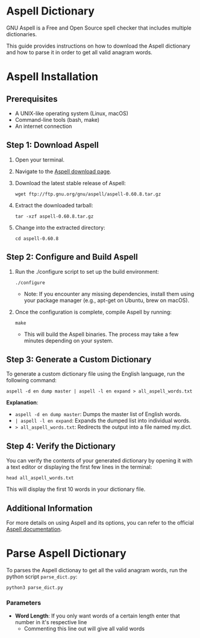 # Aspell Dictionary

GNU Aspell is a Free and Open Source spell checker that includes multiple dictionaries.

This guide provides instructions on how to download the Aspell dictionary and how to parse it in order to get all valid anagram words. 

# Aspell Installation
## Prerequisites

- A UNIX-like operating system (Linux, macOS)
- Command-line tools (bash, make)
- An internet connection

## Step 1: Download Aspell

1. Open your terminal.

2. Navigate to the [Aspell download page](http://aspell.net/).

3. Download the latest stable release of Aspell:
    ```
    wget ftp://ftp.gnu.org/gnu/aspell/aspell-0.60.8.tar.gz
    ```

4.	Extract the downloaded tarball:
    ```
    tar -xzf aspell-0.60.8.tar.gz
    ```

5.	Change into the extracted directory:
    ```
    cd aspell-0.60.8
    ```

## Step 2: Configure and Build Aspell

1.	Run the ./configure script to set up the build environment:
    ```
    ./configure
    ```
    - Note: If you encounter any missing dependencies, install them using your package manager (e.g., apt-get on Ubuntu, brew on macOS).

2.	Once the configuration is complete, compile Aspell by running:
    ```
    make
    ```
    - This will build the Aspell binaries. The process may take a few minutes depending on your system.

## Step 3: Generate a Custom Dictionary

To generate a custom dictionary file using the English language, run the following command:

```
aspell -d en dump master | aspell -l en expand > all_aspell_words.txt
```
**Explanation**:
* `aspell -d en dump master`: Dumps the master list of English words.
* `| aspell -l en expand`: Expands the dumped list into individual words.
* `> all_aspell_words.txt`: Redirects the output into a file named my.dict.

## Step 4: Verify the Dictionary

You can verify the contents of your generated dictionary by opening it with a text editor or displaying the first few lines in the terminal:
```
head all_aspell_words.txt
```
This will display the first 10 words in your dictionary file.

## Additional Information

For more details on using Aspell and its options, you can refer to the official [Aspell documentation](http://aspell.net).


# Parse Aspell Dictionary
To parses the Aspell dictionay to get all the valid anagram words, run the python script `parse_dict.py`:
```
python3 parse_dict.py
```
### Parameters
* **Word Length**: If you only want words of a certain length enter that number in it's respective line
    * Commenting this line out will give all valid words